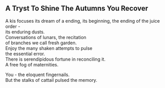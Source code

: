A Tryst To Shine The Autumns You Recover
----------------------------------------
A kis focuses its dream of a ending, its beginning, the ending of the juice order -  
its enduring dusts.  
Conversations of lunars, the recitation  
of branches we call fresh garden.  
Enjoy the many shaken attempts to pulse  
the essential error.  
There is serendipidous fortune in reconciling it.  
A free fog of maternities.  
  
You - the eloquent fingernails.  
But the stalks of cattail pulsed the memory.  
